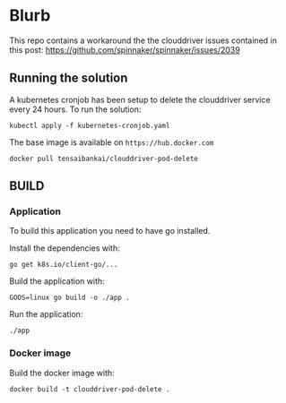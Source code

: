 # Blurb

This repo contains a workaround the the clouddriver issues contained in this post: https://github.com/spinnaker/spinnaker/issues/2039

## Running the solution

A kubernetes cronjob has been setup to delete the clouddriver service every 24 hours. To run the solution:

`kubectl apply -f kubernetes-cronjob.yaml`

The base image is available on `https://hub.docker.com`

`docker pull tensaibankai/clouddriver-pod-delete`

## BUILD

### Application

To build this application you need to have go installed.

Install the dependencies with:

`go get k8s.io/client-go/...`

Build the application with:

`GOOS=linux go build -o ./app .`

Run the application:

`./app`

### Docker image

Build the docker image with:

`docker build -t clouddriver-pod-delete .`